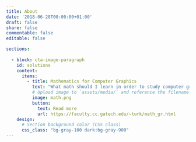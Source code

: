 ```yaml
---
title: About
date: '2018-06-28T00:00:00+01:00'
draft: false
share: false
commentable: false
editable: false

sections:
  
  - block: cta-image-paragraph
    id: solutions
    content:
      items:
        - title: Mathematics for Computer Graphics
          text: "What math should I learn in order to study computer graphics?" This is perhaps the most common general question that students ask about computer graphics. My Ph.D. advisor Greg Turk wrote an article on this topic.
          # Upload image to `assets/media/` and reference the filename here
          image: math.png
          button:
            text: Read more
            url: https://faculty.cc.gatech.edu/~turk/math_gr.html
    design:
      # Section background color (CSS class)
      css_class: "bg-gray-100 dark:bg-gray-900"
---
```

